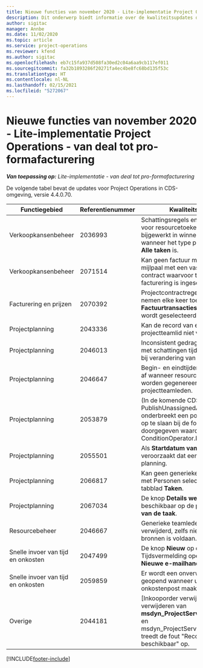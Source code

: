 ```yaml
---
title: Nieuwe functies van november 2020 - Lite-implementatie Project Operations - van deal tot pro-formafacturering
description: Dit onderwerp biedt informatie over de kwaliteitsupdates die beschikbaar zijn in de release van november 2020 van Lite-implementatie Project Operations - van deal tot pro-formafacturering.
author: sigitac
manager: Annbe
ms.date: 11/02/2020
ms.topic: article
ms.service: project-operations
ms.reviewer: kfend
ms.author: sigitac
ms.openlocfilehash: eb7c15fa937d508fa30ed2c04a6aa9cb117ef011
ms.sourcegitcommit: fa32b1893286f20271fa4ec4be8fc68bd135f53c
ms.translationtype: HT
ms.contentlocale: nl-NL
ms.lasthandoff: 02/15/2021
ms.locfileid: "5272067"
---
```

# <a name="whats-new-november-2020---project-operations-lite-deployment---deal-to-proforma-invoicing"></a>Nieuwe functies van november 2020 - Lite-implementatie Project Operations - van deal tot pro-formafacturering

_**Van toepassing op:** Lite-implementatie - van deal tot pro-formafacturering_

De volgende tabel bevat de updates voor Project Operations in CDS-omgeving, versie 4.4.0.70.

| Functiegebied                 | Referentienummer | Kwaliteitsupdate                                                                                                                                                                    |
|------------------------------|------------------|-----------------------------------------------------------------------------------------------------------------------------------------------------------------------------------|
| Verkoopkansenbeheer       | 2036993          | Schattingsregels en contractregels voor resourcetoekenningen worden bijgewerkt in winnende prijsopgaven wanneer het type prijsopgaveregel **Alle taken** is.                                                 |
| Verkoopkansenbeheer       | 2071514          | Kan geen factuur maken voor een mijlpaal met een vaste prijs voor een contract waarvoor taakgebaseerde facturering is ingeschakeld.                                                                          |
| Facturering en prijzen          | 2070392          | Projectcontractregels op de factuur nemen elke keer toe als **Factuurtransacties vernieuwen** wordt geselecteerd.                                                                       |
| Projectplanning             | 2043336          | Kan de record van een projectteamlid niet verwijderen.                                                                                                                                    |
| Projectplanning             | 2046013          | Inconsistent gedrag voor kolommen met schattingen tijdens laden versus bij verandering van type tijdfase.                                                                                   |
| Projectplanning             | 2046647          | Begin- en eindtijden wijken een uur af wanneer resourcevereisten worden gegenereerd door projectteamleden.                                                                      |
| Projectplanning             | 2053879          | (In de komende CDS-uitrol) PublishUnassignedAssignments onderbreekt een poging om een taak op te slaan bij de fout "De doorgegeven waarde voor ConditionOperator.In is leeg". |
| Projectplanning             | 2055501          | Als **Startdatum van project** leeg is, veroorzaakt dat een fout in de planning.                                                                                                      |
| Projectplanning             | 2066817          | Kan geen generieke resource maken met Personen selecteren in het tabblad **Taken**.                                                                                               |
| Projectplanning             | 2067034          | De knop **Details weergeven** is niet beschikbaar op de pagina **Details van de taak**.                                                                                                         |
| Resourcebeheer          | 2046667          | Generieke teamleden worden niet verwijderd, zelfs niet nadat aan alle bronnen is voldaan.                                                                                                     |
| Snelle invoer van tijd en onkosten | 2047499          | De knop **Nieuw** op de pagina Tijdsvermelding opent de pagina **Nieuwe e-mailhandtekening**.                                                                                               |
| Snelle invoer van tijd en onkosten | 2059859          | Er wordt een onverwachte pop-up geopend wanneer u een onkostenpost maakt.                                                                                                                         |
| Overige                        | 2044181          | [Inkooporder verwijderen] Bij het verwijderen van **msdyn_ProjectServiceCore_Patch** en msdyn_ProjectServiceCore_solutions treedt de fout "Record is niet beschikbaar" op.        |


[!INCLUDE[footer-include](../../includes/footer-banner.md)]